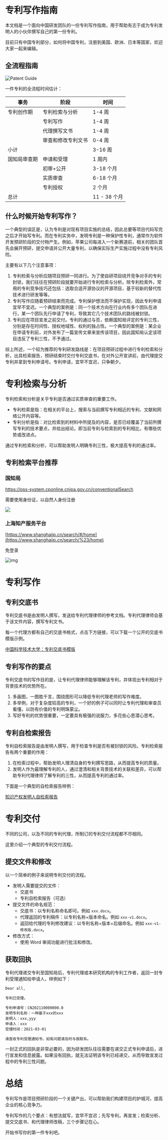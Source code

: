 # 专利写作指南

本⽂档是⼀个⾯向中国研发团队的⼀份专利写作指南，⽤于帮助有志于成为专利发明⼈的⼩伙伴撰写⾃⼰的第⼀份专利。

目前只有中国专利部分，如何将中国专利，注册到美国、欧洲、日本等国家，欢迎大家一起来编辑。

## 全流程指南

![Patent Guide](./draw/专利写作指南.png)

⼀件专利的全流程时间估计：

| 事务         | 阶段               | 时间         |
| ------------ | ------------------ | ------------ |
| 专利创作期   | 专利检索与分析     | 1-4 周       |
|              | 专利写作           | 1-4 周       |
|              | 代理撰写⽂书       | 1-4 周       |
|              | 审查和修改专利⽂书 | 0-4 周       |
| ⼩计         |                    | 3-16 周      |
| 国知局审查期 | 申请和受理         | 1 周内       |
|              | 初审+公开          | 3-18 个月    |
|              | 实质审查           | 6-18 个⽉    |
|              | 专利授权           | 2 个⽉       |
| 总计         |                    | 11 - 38 个月 |

## 什么时候开始专利写作？

⼀个典型的误区是，认为专利是对现有项⽬实施的总结，因此总要等项⽬代码写完之后才开始写专利。⽽在专利实务中，发明专利是⼀种保护性专利，通常作为软件开发预研阶段的交付物产⽣。例如，苹果公司每进⼊⼀个新赛道前，相关的团队⾸先会展开预研，提交申请并公开⼤量专利，以确保实际⽣产实施过程中没有专利⻛险。

主要有以下⼏个注意事项：

1. 专利检索与分析应随项⽬预研⼀同进⾏。为了使⾃研项⽬绕开竞争对⼿的专利封锁，我们往往在预研阶段就要开始进⾏专利检索与分析。除专利检索外，常⽤的专利竞争技巧还包括：选取合适开源协议的开源项⽬，基于较新的替代性技术进⾏研发等等。
2. 专利写作应随着预研结束⽽完成。专利保护想法⽽不保护实现，因此专利申请宜早不宜迟。⼀个典型的案例是：同⼀个技术⽅向在⾏业内有多个团队在进⾏，某⼀个团队先⾏申请了专利，导致其它⼏个技术团队的路线被封锁。
3. 专利应在项⽬宣发之前交付。专利的通过与否，依赖国知局评定的专利三性，分别是存在时间性、授权地域性、权利的独占性。⼀个典型的案例是：某企业在申请专利前，对外发布了⼀篇宣传⽂章来宣传该项⽬，因此国知局认定该项⽬违反了专利三性，不予通过。

综上所述，⼀个较为推荐的专利研发路线是：在项⽬预研过程中进⾏专利检索和分析，出具检索报告，预研结束时交付专利交底书，在对外公开宣讲前，由代理提交专利并拿到专利申请号。专利申请，宜早不宜迟，只争朝夕。

# 专利检索与分析

专利检索和分析是关乎专利是否通过实质审查的重要⼯作。

* 专利检索是指：在相关的平台上，搜索与当前撰写专利相近的专利、⽂献和⽹络公开内容等。
* 专利分析是指：对⽐检索到的材料中所提及的内容，是否已经覆盖了当前所撰写专利的技术要点，并给出结论。即当前专利与检索到的专利相⽐，有哪些优势或改进点。

通过专利检索和分析，可以帮助发明⼈明确专利三性，极⼤提⾼专利的通过率。

## 专利检索平台推荐

### 国知局

https://pss-system.cponline.cnipa.gov.cn/conventionalSearch

需要使⽤身份证，以⾃然⼈身份注册

![](./images/gzj.jpg)

### 上海知产服务平台

[https://www.shanghaiip.cn/search/#/home](https://www.shanghaiip.cn/search/%23/home)

免登录

![img](./images/shzc.jpg)

# 专利写作

## 专利交底书

专利交底书是由发明⼈撰写，发送给专利代理律师的参考⽂档。专利代理律师会基于该⽂件内容，撰写专利⽂书。

每⼀个代理⽅都有⾃⼰的交底书格式，点击下方链接，可以下载一个公开的交底书模版示例。

[中国科学技术大学：专利交底书模版](https://iat.ustc.edu.cn/u/cms/xjjs/202203/29084743bh3k.doc)

## 专利写作的要点

专利交底书的写作⽬的是，让专利代理律师能够理解该专利，并体现出专利相对于背景技术的优势所在。

1. 多画图，⼀图胜千⾔，围绕图形可以降低专利代理⽼师的写作难度。
2. 多举例，对于复杂度较⾼的专利，⼀个好的例⼦可以同时让专利代理和审查员看懂，以防有价值的专利明珠蒙尘。
3. 写好专利的优势很重要，⼀定要具有极强的说服⼒，多花些⼼思潜⼼思考。

## 专利自检索报告

专利自检索报告是由发明⼈撰写，⽤于检查专利是否有被封锁的风险。专利检索报告有两个重要的作用：

1. 在检索过程中，帮助发明人理清自身的专利撰写思路，从而提高专利的质量。
2. 发明人作为最理解专利的人，通过澄清和相关背景技术的关联和差异，可以帮助专利代理律师了解专利的三性，从而提高专利的通过率。

下面是一个典型的自检索报告样例：

[知识产权发明人自检索报告](./guide/发明人自检索报告.docx)

# 专利交付

不同的公司，以及不同的专利代理，所制订的专利交付流程都不尽相同。

这里介绍⼀个典型的专利交付流程。

## 提交文件和修改

以一个简单的例子来说明专利交付的流程。

* 发明人需要提交的文件：
    * 交底书
    * 专利自检索报告（可选）
* 提交文件的命名规范：
    * 交底书：以专利名称命名即可。例如 `xxx.docx`。
    * 代理返回的专利稿件：以专利名称+版本命名。例如 `xxx-v1.docx`。
    * 返回给代理的专利修改建议：以专利名称+版本+后缀命名。例如 `xxx-v1-修改版.docx`。
* 修改方式：
    * 使用 Word 审阅功能进行批注和修改。

## 获取回执

专利代理递交专利至国知局后，专利代理或本研究机构的专利工作者，返回一封专利受理通知给申请人，样例如下：

    Dear all,

    专利已受理。
    
    专利申请号：CN202110000000.0
    发明专利名称：一种基于xxx的xxx
    发明人：xxx,yyy
    申请人：xxx
    受理时间：2021-03-01

    请查收专利受理通知书，如有问题请及时与我联系。

一封正式的回执是非常必要的，因为研发团队往往需要在递交正式专利申请后，进行宣发和信息披露。如果没有回执，就无法证明该专利已经递交，从而导致宣发过程中的专利三性问题。

# 总结

专利写作是项⽬预研阶段的⼀个关键产出，可以帮助我们构建项⽬的护城河，提⾼企业的核⼼竞争⼒。

专利写作的⼏个要点：有想法就写，宜早不宜迟；先写专利，再宣发；检索分析、提交交底书、和代理律师改稿，三个步骤记在⼼。

开始书写你的第⼀件专利吧。

